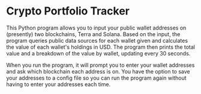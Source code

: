# Crypto Portfolio Tracker
This Python program allows you to input your public wallet addresses on (presently) two blockchains, Terra and Solana. Based on the input, the program queries public data sources for each wallet given and calculates the value of each wallet's holdings in USD. The program then prints the total value and a breakdown of the value by wallet, updating every 30 seconds.

When you run the program, it will prompt you to enter your wallet addresses and ask which blockchain each address is on. You have the option to save your addresses to a config file so you can run the program again without having to enter your addresses each time.
